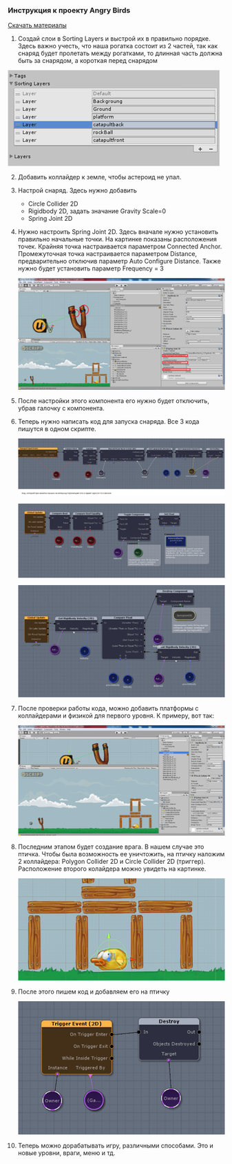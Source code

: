 ### Инструкция к проекту Angry Birds

[Скачать материалы](https://github.com/UniumGames/Lessons/blob/master/21/Sprites.zip)

1. Создай слои в Sorting Layers и выстрой их в правильно порядке. Здесь важно учесть, что наша рогатка состоит из 2 частей, так как снаряд будет пролетать между рогатками, то длинная часть должна быть за снарядом, а короткая перед снарядом

  ![](img/image1.png)

2. Добавить коллайдер к земле, чтобы астероид не упал.

3. Настрой снаряд. Здесь нужно добавить 

    - Circle Collider 2D
    - Rigidbody 2D, задать значание Gravity Scale=0
    - Spring Joint 2D

4. Нужно настроить Spring Joint 2D. Здесь вначале нужно установить правильно начальные точки. На картинке показаны расположения точек. Крайняя точка настраивается параметром Connected Anchor. Промежуточная точка настраивается параметром Distance, предварительно отключив параметр Auto Configure Distance. Также нужно будет установить параметр Frequency = 3

    ![](img/image2.png)

5. После настройки этого компонента его нужно будет отключить, убрав галочку с компонента.

6. Теперь нужно написать код для запуска снаряда. Все 3 кода пишутся в одном скрипте.

    ![](img/image3.png)

    ![](img/image4.png)

    ![](img/image5.png)

7. После проверки работы кода, можно добавить платформы с коллайдерами и физикой для первого уровня. К примеру, вот так:

    ![](img/image6.png)

8. Последним этапом будет создание врага. В нашем случае это птичка. Чтобы была возможность ее уничтожить, на птичку наложим 2 коллайдера: Polygon Collider 2D и Circle Collider 2D (триггер). Расположение второго колайдера можно увидеть на картинке.

    ![](img/image7.png)

9. После этого пишем код и добавляем его на птичку

    ![](img/image8.png)

10. Теперь можно дорабатывать игру, различными способами. Это и новые уровни, враги, меню и тд.